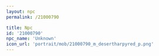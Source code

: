 ```yaml
---
layout: npc
permalink: /21000790

title: Npc
id: '21000790'
npc_name: 'Unknown'
icon_url: 'portrait/mob/21000790_m_desertharpyred_p.png'
---
```

